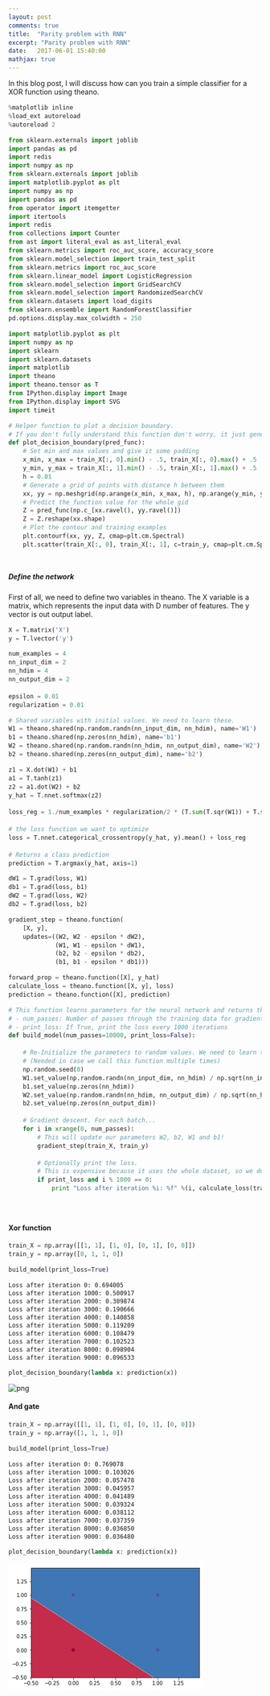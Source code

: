 ```yaml
---
layout: post
comments: true
title:  "Parity problem with RNN"
excerpt: "Parity problem with RNN"
date:   2017-06-01 15:40:00
mathjax: true
---
```


In this blog post, I will discuss how can you train a simple classifier for a XOR function using theano. 


```python
%matplotlib inline
%load_ext autoreload
%autoreload 2
```


```python
from sklearn.externals import joblib
import pandas as pd
import redis
import numpy as np 
from sklearn.externals import joblib
import matplotlib.pyplot as plt
import numpy as np 
import pandas as pd 
from operator import itemgetter
import itertools
import redis
from collections import Counter
from ast import literal_eval as ast_literal_eval
from sklearn.metrics import roc_auc_score, accuracy_score
from sklearn.model_selection import train_test_split
from sklearn.metrics import roc_auc_score
from sklearn.linear_model import LogisticRegression
from sklearn.model_selection import GridSearchCV
from sklearn.model_selection import RandomizedSearchCV
from sklearn.datasets import load_digits
from sklearn.ensemble import RandomForestClassifier
pd.options.display.max_colwidth = 250
```


```python
import matplotlib.pyplot as plt
import numpy as np
import sklearn
import sklearn.datasets
import matplotlib
import theano
import theano.tensor as T
from IPython.display import Image
from IPython.display import SVG
import timeit
```


```python
# Helper function to plot a decision boundary.
# If you don't fully understand this function don't worry, it just generates the contour plot.
def plot_decision_boundary(pred_func):
    # Set min and max values and give it some padding
    x_min, x_max = train_X[:, 0].min() - .5, train_X[:, 0].max() + .5
    y_min, y_max = train_X[:, 1].min() - .5, train_X[:, 1].max() + .5
    h = 0.01
    # Generate a grid of points with distance h between them
    xx, yy = np.meshgrid(np.arange(x_min, x_max, h), np.arange(y_min, y_max, h))
    # Predict the function value for the whole gid
    Z = pred_func(np.c_[xx.ravel(), yy.ravel()])
    Z = Z.reshape(xx.shape)
    # Plot the contour and training examples
    plt.contourf(xx, yy, Z, cmap=plt.cm.Spectral)
    plt.scatter(train_X[:, 0], train_X[:, 1], c=train_y, cmap=plt.cm.Spectral)
```


```python

```


```python

```

##### Define the network 

First of all, we need to define two variables in theano. The X variable is a matrix, which represents the input data with D number of features. The y vector is out output label. 


```python
X = T.matrix('X')
y = T.lvector('y')
```


```python
num_examples = 4
nn_input_dim = 2
nn_hdim = 4
nn_output_dim = 2

epsilon = 0.01
regularization = 0.01
```


```python
# Shared variables with initial values. We need to learn these.
W1 = theano.shared(np.random.randn(nn_input_dim, nn_hdim), name='W1')
b1 = theano.shared(np.zeros(nn_hdim), name='b1')
W2 = theano.shared(np.random.randn(nn_hdim, nn_output_dim), name='W2')
b2 = theano.shared(np.zeros(nn_output_dim), name='b2')
```


```python
z1 = X.dot(W1) + b1
a1 = T.tanh(z1)
z2 = a1.dot(W2) + b2
y_hat = T.nnet.softmax(z2)

loss_reg = 1./num_examples * regularization/2 * (T.sum(T.sqr(W1)) + T.sum(T.sqr(W2))) 

# the loss function we want to optimize
loss = T.nnet.categorical_crossentropy(y_hat, y).mean() + loss_reg

# Returns a class prediction
prediction = T.argmax(y_hat, axis=1)
```


```python
dW1 = T.grad(loss, W1)
db1 = T.grad(loss, b1)
dW2 = T.grad(loss, W2)
db2 = T.grad(loss, b2)
```


```python
gradient_step = theano.function(
    [X, y],
    updates=((W2, W2 - epsilon * dW2),
             (W1, W1 - epsilon * dW1),
             (b2, b2 - epsilon * db2),
             (b1, b1 - epsilon * db1)))
```


```python
forward_prop = theano.function([X], y_hat)
calculate_loss = theano.function([X, y], loss)
prediction = theano.function([X], prediction)
```


```python
# This function learns parameters for the neural network and returns the model.
# - num_passes: Number of passes through the training data for gradient descent
# - print_loss: If True, print the loss every 1000 iterations
def build_model(num_passes=10000, print_loss=False):
    
    # Re-Initialize the parameters to random values. We need to learn these.
    # (Needed in case we call this function multiple times)
    np.random.seed(0)
    W1.set_value(np.random.randn(nn_input_dim, nn_hdim) / np.sqrt(nn_input_dim))
    b1.set_value(np.zeros(nn_hdim))
    W2.set_value(np.random.randn(nn_hdim, nn_output_dim) / np.sqrt(nn_hdim))
    b2.set_value(np.zeros(nn_output_dim))
    
    # Gradient descent. For each batch...
    for i in xrange(0, num_passes):
        # This will update our parameters W2, b2, W1 and b1!
        gradient_step(train_X, train_y)
        
        # Optionally print the loss.
        # This is expensive because it uses the whole dataset, so we don't want to do it too often.
        if print_loss and i % 1000 == 0:
            print "Loss after iteration %i: %f" %(i, calculate_loss(train_X, train_y))
```


```python

```


```python

```


```python

```

#### Xor function 


```python
train_X = np.array([[1, 1], [1, 0], [0, 1], [0, 0]])
train_y = np.array([0, 1, 1, 0])
```


```python
build_model(print_loss=True)
```

    Loss after iteration 0: 0.694005
    Loss after iteration 1000: 0.500917
    Loss after iteration 2000: 0.309874
    Loss after iteration 3000: 0.190666
    Loss after iteration 4000: 0.140858
    Loss after iteration 5000: 0.119209
    Loss after iteration 6000: 0.108479
    Loss after iteration 7000: 0.102523
    Loss after iteration 8000: 0.098904
    Loss after iteration 9000: 0.096533



```python
plot_decision_boundary(lambda x: prediction(x))
```


![png](/assets/classifier/aside>output_23_0.png)


#### And gate 


```python
train_X = np.array([[1, 1], [1, 0], [0, 1], [0, 0]])
train_y = np.array([1, 1, 1, 0])
```


```python
build_model(print_loss=True)
```

    Loss after iteration 0: 0.769078
    Loss after iteration 1000: 0.103026
    Loss after iteration 2000: 0.057478
    Loss after iteration 3000: 0.045957
    Loss after iteration 4000: 0.041489
    Loss after iteration 5000: 0.039324
    Loss after iteration 6000: 0.038112
    Loss after iteration 7000: 0.037359
    Loss after iteration 8000: 0.036850
    Loss after iteration 9000: 0.036480



```python
plot_decision_boundary(lambda x: prediction(x))
```


![png](/assets/classifier/output_27_0.png)

